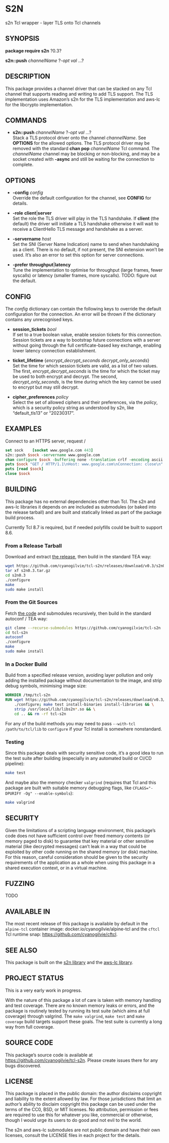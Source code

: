 # S2N

s2n Tcl wrapper - layer TLS onto Tcl channels

## SYNOPSIS

**package require s2n** ?0.3?

**s2n::push** *channelName* ?*-opt* *val* …?

## DESCRIPTION

This package provides a channel driver that can be stacked on any Tcl
channel that supports reading and writing to add TLS support. The TLS
implementation uses Amazon’s s2n for the TLS implementation and aws-lc
for the libcrypto implementation.

## COMMANDS

  - **s2n::push** *channelName* ?*-opt* *val* …?  
    Stack a TLS protocol driver onto the channel *channelName*. See
    **OPTIONS** for the allowed options. The TLS protocol driver may be
    removed with the standard **chan pop** *channelName* Tcl command.
    The *channelName* channel may be blocking or non-blocking, and may
    be a socket created with **-async** and still be waiting for the
    connection to complete.

## OPTIONS

  - **-config** *config*  
    Override the default configuration for the channel, see **CONFIG**
    for details.

  - **-role** **client**|**server**  
    Set the role the TLS driver will play in the TLS handshake. If
    **client** (the default) the driver will initiate a TLS handshake
    otherwise it will wait to receive a ClientHello TLS message and
    handshake as a server.

  - **-servername** *host*  
    Set the SNI (Server Name Indication) name to send when handshaking
    as a client. There is no default, if not present, the SNI extension
    won’t be used. It’s also an error to set this option for server
    connections.

  - **-prefer** **throughput**|**latency**  
    Tune the implementation to optimise for throughput (large frames,
    fewer syscalls) or latency (smaller frames, more syscalls). TODO:
    figure out the default.

## CONFIG

The *config* dictionary can contain the following keys to override the
default configuration for the connection. An error will be thrown if the
dictionary contains any unrecognised keys.

  - **session\_tickets** *bool*  
    If set to a true boolean value, enable session tickets for this
    connection. Session tickets are a way to bootstrap future
    connections with a server without going through the full
    certificate-based key exchange, enabling lower latency connection
    establishment.

  - **ticket\_lifetime** {*encrypt\_decrypt\_seconds*
    *decrypt\_only\_seconds*}  
    Set the time for which session tickets are valid, as a list of two
    values. The first, *encrypt\_decrypt\_seconds* is the time for which
    the ticket may be used to both encrypt and decrypt. The second,
    *decrypt\_only\_seconds*, is the time during which the key cannot be
    used to encrypt but may still decrypt.

  - **cipher\_preferences** *policy*  
    Select the set of allowed ciphers and their preferences, via the
    *policy*, which is a security policy string as understood by s2n,
    like “default\_tls13” or “20230317”.

## EXAMPLES

Connect to an HTTPS server, request /

``` tcl
set sock    [socket www.google.com 443]
s2n::push $sock -servername www.google.com
chan configure $sock -buffering none -translation crlf -encoding ascii
puts $sock "GET / HTTP/1.1\nHost: www.google.com\nConnection: close\n"
puts [read $sock]
close $sock
```

## BUILDING

This package has no external dependencies other than Tcl. The s2n and
aws-lc libraries it depends on are included as submodules (or baked into
the release tarball) and are built and statically linked as part of the
package build process.

Currently Tcl 8.7 is required, but if needed polyfills could be built to
support 8.6.

### From a Release Tarball

Download and extract [the
release](https://github.com/cyanogilvie/tcl-s2n/releases/download/v0.3/s2n0.3.tar.gz),
then build in the standard TEA way:

``` sh
wget https://github.com/cyanogilvie/tcl-s2n/releases/download/v0.3/s2n0.3.tar.gz
tar xf s2n0.3.tar.gz
cd s2n0.3
./configure
make
sudo make install
```

### From the Git Sources

Fetch [the code](https://github.com/cyanogilvie/tcl-s2n) and submodules
recursively, then build in the standard autoconf / TEA way:

``` sh
git clone --recurse-submodules https://github.com/cyanogilvie/tcl-s2n
cd tcl-s2n
autoconf
./configure
make
sudo make install
```

### In a Docker Build

Build from a specified release version, avoiding layer pollution and
only adding the installed package without documentation to the image,
and strip debug symbols, minimising image size:

``` dockerfile
WORKDIR /tmp/tcl-s2n
RUN wget https://github.com/cyanogilvie/tcl-s2n/releases/download/v0.3/s2n0.3.tar.gz -O - | tar xz --strip-components=1 && \
    ./configure; make test install-binaries install-libraries && \
    strip /usr/local/lib/libs2n*.so && \
    cd .. && rm -rf tcl-s2n
```

For any of the build methods you may need to pass `--with-tcl
/path/to/tcl/lib` to `configure` if your Tcl install is somewhere
nonstandard.

### Testing

Since this package deals with security sensitive code, it’s a good idea
to run the test suite after building (especially in any automated build
or CI/CD pipeline):

``` sh
make test
```

And maybe also the memory checker `valgrind` (requires that Tcl and this
package are built with suitable memory debugging flags, like
`CFLAGS="-DPURIFY -Og" --enable-symbols`):

``` sh
make valgrind
```

## SECURITY

Given the limitations of a scripting language environment, this
package’s code does not have sufficient control over freed memory
contents (or memory paged to disk) to guarantee that key material or
other sensitive material (like decrypted messages) can’t leak in a way
that could be exploited by other code running on the shared memory (or
disk) machine. For this reason, careful consideration should be given to
the security requirements of the application as a whole when using this
package in a shared execution context, or in a virtual machine.

## FUZZING

TODO

## AVAILABLE IN

The most recent release of this package is available by default in the
`alpine-tcl` container image: docker.io/cyanogilvie/alpine-tcl and the
`cftcl` Tcl runtime snap: <https://github.com/cyanogilvie/cftcl>.

## SEE ALSO

This package is built on the [s2n
library](https://github.com/aws/s2n-tls) and the [aws-lc
library](https://github.com/aws/aws-lc).

## PROJECT STATUS

This is a very early work in progress.

With the nature of this package a lot of care is taken with memory
handling and test coverage. There are no known memory leaks or errors,
and the package is routinely tested by running its test suite (which
aims at full coverage) through valgrind. The `make valgrind`, `make
test` and `make coverage` build targets support these goals. The test
suite is currently a long way from full coverage.

## SOURCE CODE

This package’s source code is available at
<https://github.com/cyanogilvie/tcl-s2n>. Please create issues there for
any bugs discovered.

## LICENSE

This package is placed in the public domain: the author disclaims
copyright and liability to the extent allowed by law. For those
jurisdictions that limit an author’s ability to disclaim copyright this
package can be used under the terms of the CC0, BSD, or MIT licenses. No
attribution, permission or fees are required to use this for whatever
you like, commercial or otherwise, though I would urge its users to do
good and not evil to the world.

The s2n and aws-lc submodules are not public domain and have their own
licenses, consult the LICENSE files in each project for the details.
